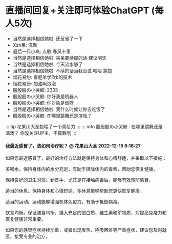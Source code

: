 # 直播间回复+关注即可体验ChatGPT (每人5次)
<ul class="gpt-fix-window"><li>当然是选择相信她啦: <span style="color:var(--vp-c-brand);"> 还反省了一下</span></li><li>Xzh呆: <span style="color:var(--vp-c-brand);"> 沉默</span></li><li>最后一只小鸟: <span style="color:var(--vp-c-brand);"> 点歌 春风十里</span></li><li>当然是选择相信她啦: <span style="color:var(--vp-c-brand);"> 呆呆要续舰的话 建议明天</span></li><li>当然是选择相信她啦: <span style="color:var(--vp-c-brand);"> 今天流水够了</span></li><li>当然是选择相信她啦: <span style="color:var(--vp-c-brand);"> 不续的话当我没说  哈哈 尴尬</span></li><li>烟花易纷: <span style="color:var(--vp-c-brand);"> 看肥羊学吹b的技术</span></li><li>烟花易纷: <span style="color:var(--vp-c-brand);"> 加油啊泡泡</span></li><li>殷殷殷の小哭鯨: <span style="color:var(--vp-c-brand);"> 2333</span></li><li>殷殷殷の小哭鯨: <span style="color:var(--vp-c-brand);"> 你好我是机器人</span></li><li>殷殷殷の小哭鯨: <span style="color:var(--vp-c-brand);"> 你对象是谁呀</span></li><li>当然是选择相信她啦: <span style="color:var(--vp-c-brand);"> 我什么时候让你去吃饭了</span></li><li>殷殷殷の小哭鯨: <span style="color:var(--vp-c-brand);"> 在哪里跳舞还是演戏？</span></li></ul>

::: tip 花果山大圣投喂了一个真给力
:::
::: info 殷殷殷の小哭鯨   :<span style="color:var(--vp-c-brand);"> 在哪里跳舞还是演戏？ </span> 
 <span style="color:var(--vp-c-brand);">你没关注UP主，不算数哦</span>
:::
#### 我最近感冒了，该如何治疗呢？ @ 花果山大圣  2022-12-15 9:16:27
如果您最近感冒了，最好的治疗方法就是保持身体和心情舒适，并采取以下措施：

多喝水。保持身体内的水分充足，有助于排除体内的毒素，帮助您恢复健康。

保持良好的卫生习惯。勤洗手，尤其是在接触病毒后，能够有效预防感冒。

适当的休息。保持身体和心情舒适，多休息能够帮助您更快恢复健康。

适当的运动。运动能够增强机体免疫力，有助于抵御病毒。

饮食均衡。保证膳食均衡，摄入充足的蛋白质、维生素和矿物质，对提高免疫力和恢复健康非常重要。

 如果您的感冒症状持续加重，或者出现发热、呼吸困难等严重症状，建议您及时就医，接受专业的治疗。